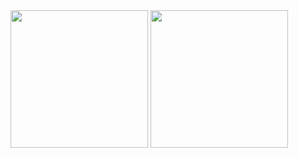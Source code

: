

<img src="https://github.com/rungr4vity/MVVMLogin/assets/71154706/f5888da8-b58a-4fe6-8c5c-4412a5c1699a" width="220" />

<img src="https://github.com/rungr4vity/MVVMLogin/assets/71154706/06e4b0d3-88a9-4f77-899b-a4cdec623497" width="220" />

